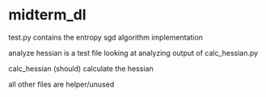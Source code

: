 # midterm_dl



test.py contains the entropy sgd algorithm implementation

analyze hessian is a test file looking at analyzing output of calc_hessian.py

calc_hessian (should) calculate the hessian

all other files are helper/unused
